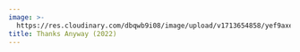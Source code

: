 ```yaml
---
image: >-
  https://res.cloudinary.com/dbqwb9i08/image/upload/v1713654858/yef9axekz3k0cwr6yqwi.jpg
title: Thanks Anyway (2022)
---
```



